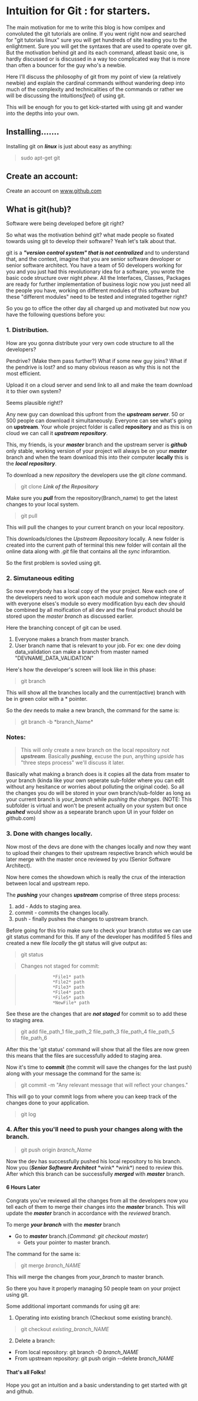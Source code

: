 # Intuition for Git : for starters.

The main motivation for me to write this blog is how comlpex and convoluted the git tutorials are online. If you went right now and searched for "git tutorials linux" sure you will get hundreds of site leading you to the enlightment. Sure you will get the syntaxes that are used to operate over git. But the motivation behind git and its each command, atleast basic one, is hardly discussed or is discussed in a way too complicated way that is more than often a bouncer for the guy who's a newbie.

Here I'll discuss the philosophy of git from my point of view (a relatively newbie) and explain the cardinal commands without wandering deep into much of the complexity and technicalities of the commands or rather we will be discussing the intuitions(*feel*) of using git.

This will be enough for you to get kick-started with using git and wander into the depths into your own.

## Installing.......

Installing git on __*linux*__ is just about easy as anything:

> sudo apt-get git

## Create an account:

Create an account on www.github.com

## What is git(hub)?

Software were being developed before git right? 

So what was the motivation behind git? what made people so fixated towards using git to develop their software? Yeah let's talk about that.

git is a _**"version control system" that is not centralized**_ and to understand that, and the context, imagine that you are senior software devoloper or senior software architect. You have a team of 50 developers working for you and you just had this revolutionary idea for a software, you wrote the basic code structure over night *phew*. All the Interfaces, Classes, Packages are ready for further implementation of business logic now you just need all the people you have, working on different modules of this software but these "different modules" need to be tested and integrated together right? 

So you go to office the other day all charged up and motivated but now you have the following questions before you:

### 1. Distribution.

How are you gonna distribute your very own code structure to all the developers?

Pendrive? (Make them pass further?) What if some new guy joins? What if the pendrive is lost? and so many obvious reason as why this is not the most efficient.

Upload it on a cloud server and send link to all and make the team download it to thier own system?

Seems plausible right!?

Any new guy can download this upfront from the _**upstream server**_. 50 or 500 people can download it simultaneously. Everyone can see what's going on **upstream**. Your whole project folder is called **repository** and as this is on cloud we can call it **_upstream repository_**.

This, my friends, is your _**master**_ branch and the upstream server is _**github**_ only stable, working version of your project will always be on your _**master**_ branch and when the team download this into their computer **locally** this is the  **_local repository_**.

To download a new *repository* the developers use the git *clone* command.

> git clone ***Link of the Repository***

Make sure you __*pull*__ from the repository(Branch_name) to get the latest changes to your local system.

> git pull

This will pull the changes to your current branch on your local repository.

This downloads/clones the *Upstream Repoository* locally. A new folder is created into the current path of terminal this new folder will contain all the online data along with *.git* file that contains all the *sync* inforamtion.

So the first problem is sovled using git.

### 2. Simutaneous editing

So now everybody has a local copy of the your project. Now each one of the developers need to work upon each module and somehow integrate it with everyone elses's module so every modification byu each dev should be combined by all moification of all dev and the final product should be stored upon the *master branch* as discussed earlier.

Here the branching concept of git can be used.

  1. Everyone makes a branch from master branch.
  2. User branch name that is relevant to your job. For ex: one dev doing data_validation can make a branch from master named "DEVNAME_DATA_VALIDATION"

Here's how the developer's screen will look like in this phase:

> git branch

This will show all the branches locally and the current(active) branch with be in green color with a \* pointer.

So the dev needs to make a new branch, the command for the same is:

> git branch -b \*branch_Name\*

### Notes:

> This will only create a new branch on the local repository not _**upstream**_. Basically _**pushing**_, excuse the pun, anything *upside* has "three steps process" we'll discuss it later.

Basically what making a branch does is it copies all the data from msater to your branch (kinda like your own seperate sub-folder where you can edit without any hesitance or worries about polluting the original code). So all the changes you do will be stored in your own branch/sub-folder as long as your current branch is *your_branch* while *pushing the changes*.
(NOTE: This subfolder is virtual and won't be present actually on your system but once __*pushed*__ would show as a sepearate branch upon UI in your folder on github.com)

### 3. Done with changes locally.

Now most of the devs are done with the changes locally and now they want to upload their changes to their upstream respective branch which would be later merge with the master once reviewed by you (Senior Software Architect). 

Now here comes the showdown which is really the crux of the interaction between local and upstream repo.

The _**pushing**_ your changes _**upstream**_ comprise of three steps process:

  1. add - Adds to staging area.
  2. commit - commits the changes locally.
  3. push - finally pushes the changes to upstream branch.
  
Before going for this trio make sure to check your branch *status* we can use git status command for this. If any of the developer has modififed 5 files and created a new file *locally* the git status will give output as:

> git status

> Changes not staged for commit:

>                 *File1* path
>                 *File2* path
>                 *File3* path
>                 *File4* path
>                 *File5* path
>                 *NewFile* path

See these are the changes that are _**not staged**_ for commit so to add these to staging area.

> git add file_path_1 file_path_2 file_path_3 file_path_4 file_path_5 file_path_6 

After this the 'git status' command will show that all the files are now green this means that the files are successfully added to staging area.

Now it's time to **commit** (the commit will save the changes for the last push) along with your message the command for the same is:

> git commit -m "Any relevant message that will reflect your changes."

This will go to your commit logs from where you can keep track of the changes done to your application.

> git log

### 4. After this you'll need to push your changes along with the branch.

> git push origin *branch_Name*

Now the dev has successfully pushed his local repository to his branch. Now you (_**Senior Software Architect**_ \*wink\* \*wink\*) need to review this. After which this branch can be successfully _**merged**_ with _**master**_ branch.

#### **6 Hours Later**

Congrats you've reviewed all the changes from all the developers now you tell each of them to merge their changes into the _**master**_ branch. This will update the __*master*__ branch in accordance with the *reviewed* branch.

To merge __*your branch*__ with the __*master*__ branch 
  * Go to __*master*__ branch.(*Command: git checkout master*)
    * Gets your pointer to master branch.  
    
The command for the same is:

> git merge *branch_NAME*

This will merge the changes from *your_branch* to master branch.

So there you have it properly managing 50 people team on your project using git.

Some additional important commands for using git are:

1. Operating into existing branch (Checkout some existing branch).

> git checkout *existing_branch_NAME*

2. Delete a branch:

  * From local repository: git branch -D *branch_NAME*
  * From upstream repository: git push origin --delete *branch_NAME*
  
#### That's all Folks!  

Hope you got an intuition and a basic understanding to get started with git and github. 
